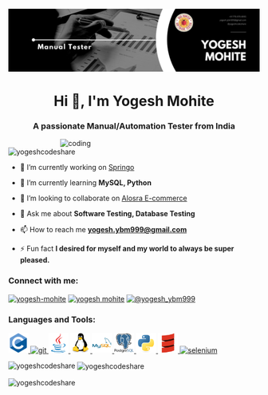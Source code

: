 ![logo](https://github.com/yogeshcodeshare/yogeshcodeshare/blob/main/Black%20%26%20White%20Modern%20Minimalist%20Data%20Analyst%20LinkedIn%20Banner.png)
<h1 align="center">Hi 👋, I'm Yogesh Mohite</h1>
<h3 align="center">A passionate Manual/Automation Tester from India</h3>

<img align="right" alt="coding" width="400" src="https://user-images.githubusercontent.com/55389276/140866485-8fb1c876-9a8f-4d6a-98dc-08c4981eaf70.gif">
<p align="left"> <img src="https://komarev.com/ghpvc/?username=yogeshcodeshare&label=Profile%20views&color=0e75b6&style=flat" alt="yogeshcodeshare" /> </p>

- 🔭 I’m currently working on [Springo](https://play.google.com/store/apps/details?id=com.springo)

- 🌱 I’m currently learning **MySQL, Python**

- 👯 I’m looking to collaborate on [Alosra E-commerce](https://www.alosraonline.com/)

- 💬 Ask me about **Software Testing, Database Testing**

- 📫 How to reach me **yogesh.ybm999@gmail.com**

- ⚡ Fun fact **I desired for myself and my world to always be super pleased.**

<h3 align="left">Connect with me:</h3>
<p align="left">
<a href="https://linkedin.com/in/yogesh-mohite" target="blank"><img align="center" src="https://raw.githubusercontent.com/rahuldkjain/github-profile-readme-generator/master/src/images/icons/Social/linked-in-alt.svg" alt="yogesh-mohite" height="30" width="40" /></a>
<a href="https://fb.com/yogesh mohite" target="blank"><img align="center" src="https://raw.githubusercontent.com/rahuldkjain/github-profile-readme-generator/master/src/images/icons/Social/facebook.svg" alt="yogesh mohite" height="30" width="40" /></a>
<a href="https://www.hackerrank.com/@yogesh_ybm999" target="blank"><img align="center" src="https://raw.githubusercontent.com/rahuldkjain/github-profile-readme-generator/master/src/images/icons/Social/hackerrank.svg" alt="@yogesh_ybm999" height="30" width="40" /></a>
</p>

<h3 align="left">Languages and Tools:</h3>
<p align="left"> <a href="https://www.cprogramming.com/" target="_blank" rel="noreferrer"> <img src="https://raw.githubusercontent.com/devicons/devicon/master/icons/c/c-original.svg" alt="c" width="40" height="40"/> </a> <a href="https://git-scm.com/" target="_blank" rel="noreferrer"> <img src="https://www.vectorlogo.zone/logos/git-scm/git-scm-icon.svg" alt="git" width="40" height="40"/> </a> <a href="https://www.java.com" target="_blank" rel="noreferrer"> <img src="https://raw.githubusercontent.com/devicons/devicon/master/icons/java/java-original.svg" alt="java" width="40" height="40"/> </a> <a href="https://www.linux.org/" target="_blank" rel="noreferrer"> <img src="https://raw.githubusercontent.com/devicons/devicon/master/icons/linux/linux-original.svg" alt="linux" width="40" height="40"/> </a> <a href="https://www.mysql.com/" target="_blank" rel="noreferrer"> <img src="https://raw.githubusercontent.com/devicons/devicon/master/icons/mysql/mysql-original-wordmark.svg" alt="mysql" width="40" height="40"/> </a> <a href="https://www.postgresql.org" target="_blank" rel="noreferrer"> <img src="https://raw.githubusercontent.com/devicons/devicon/master/icons/postgresql/postgresql-original-wordmark.svg" alt="postgresql" width="40" height="40"/> </a> <a href="https://www.python.org" target="_blank" rel="noreferrer"> <img src="https://raw.githubusercontent.com/devicons/devicon/master/icons/python/python-original.svg" alt="python" width="40" height="40"/> </a> <a href="https://www.scala-lang.org" target="_blank" rel="noreferrer"> <img src="https://raw.githubusercontent.com/devicons/devicon/master/icons/scala/scala-original.svg" alt="scala" width="40" height="40"/> </a> <a href="https://www.selenium.dev" target="_blank" rel="noreferrer"> <img src="https://raw.githubusercontent.com/detain/svg-logos/780f25886640cef088af994181646db2f6b1a3f8/svg/selenium-logo.svg" alt="selenium" width="40" height="40"/> </a> </p>

<p><img align="left" src="https://github-readme-stats.vercel.app/api/top-langs?username=yogeshcodeshare&show_icons=true&locale=en&layout=compact" alt="yogeshcodeshare" /></p>

<p>&nbsp;<img align="center" src="https://github-readme-stats.vercel.app/api?username=yogeshcodeshare&show_icons=true&locale=en" alt="yogeshcodeshare" /></p>

<p><img align="center" src="https://github-readme-streak-stats.herokuapp.com/?user=yogeshcodeshare&" alt="yogeshcodeshare" /></p>
